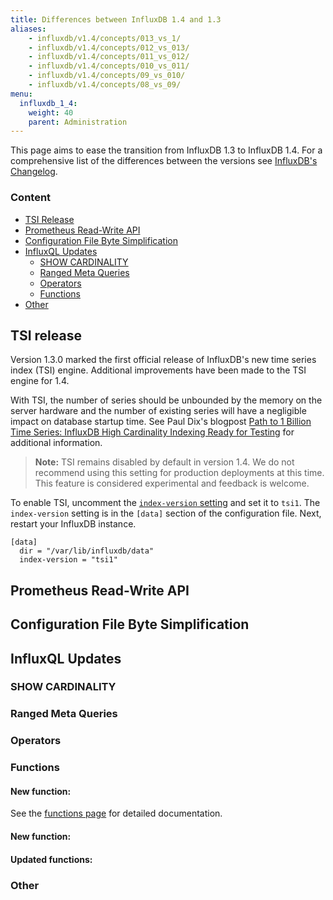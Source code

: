 ```yaml
---
title: Differences between InfluxDB 1.4 and 1.3
aliases:
    - influxdb/v1.4/concepts/013_vs_1/
    - influxdb/v1.4/concepts/012_vs_013/
    - influxdb/v1.4/concepts/011_vs_012/
    - influxdb/v1.4/concepts/010_vs_011/
    - influxdb/v1.4/concepts/09_vs_010/
    - influxdb/v1.4/concepts/08_vs_09/
menu:
  influxdb_1_4:
    weight: 40
    parent: Administration
---
```


This page aims to ease the transition from InfluxDB 1.3 to InfluxDB 1.4.
For a comprehensive list of the differences between the versions
see [InfluxDB's Changelog](/influxdb/v1.4/about_the_project/releasenotes-changelog/).

### Content
* [TSI Release](#tsi-release)
* [Prometheus Read-Write API](#prometheus-read-write-api)
* [Configuration File Byte Simplification](#configuration-file-byte-simplification)
* [InfluxQL Updates](#influxql-updates)
  * [SHOW CARDINALITY](#show-cardinality)
  * [Ranged Meta Queries](#ranged-meta-queries)
  * [Operators](#operators)
  * [Functions](#functions)
* [Other](#other)

## TSI release
Version 1.3.0 marked the first official release of InfluxDB's new time series index (TSI) engine.  Additional
improvements have been made to the TSI engine for 1.4.

With TSI, the number of series should be unbounded by the memory on the server hardware and the number of existing series will have a negligible impact on database startup time.
See Paul Dix's blogpost [Path to 1 Billion Time Series: InfluxDB High Cardinality Indexing Ready for Testing](https://www.influxdata.com/path-1-billion-time-series-influxdb-high-cardinality-indexing-ready-testing/) for additional information.

> **Note:** TSI remains disabled by default in version 1.4.  We do not recommend using this setting for production deployments
at this time.  This feature is considered experimental and feedback is welcome.

To enable TSI, uncomment the [`index-version` setting](/influxdb/v1.4/administration/config/#index-version-inmem) and set it to `tsi1`.
The `index-version` setting is in the `[data]` section of the configuration file.
Next, restart your InfluxDB instance.

```
[data]
  dir = "/var/lib/influxdb/data"
  index-version = "tsi1"
```

## Prometheus Read-Write API

## Configuration File Byte Simplification

## InfluxQL Updates

### SHOW CARDINALITY

### Ranged Meta Queries

### Operators



### Functions


#### New function:

See the [functions page](/influxdb/v1.4/query_language/functions/) for detailed documentation.

#### New function:

#### Updated functions:

### Other
